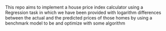 This repo aims to implement a house price index 
calculator using a Regression task in which
we have been provided with logarithm differences 
between the actual and the predicted prices of 
those homes by using a benchmark model to be
and optimize with some algorithm 
